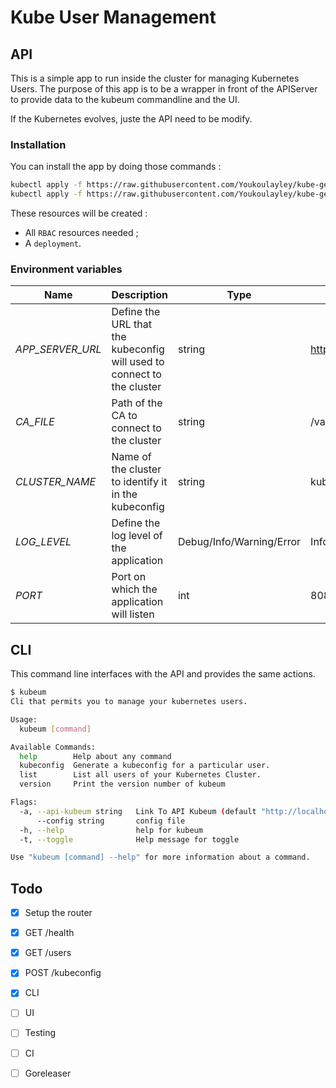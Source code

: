 # Kube User Management

## API

This is a simple app to run inside the cluster for managing Kubernetes Users.
The purpose of this app is to be a wrapper in front of the APIServer to provide data to the kubeum commandline and the UI.

If the Kubernetes evolves, juste the API need to be modify.

### Installation

You can install the app by doing those commands :

```bash
kubectl apply -f https://raw.githubusercontent.com/Youkoulayley/kube-get-kubeconfig/master/manifests/rbac.yaml
kubectl apply -f https://raw.githubusercontent.com/Youkoulayley/kube-get-kubeconfig/master/manifests/deployment.yaml
```

These resources will be created : 

* All `RBAC` resources needed ;
* A `deployment`.

### Environment variables
|**Name**|**Description**|**Type**|**Default**|
|--------|---------------|--------|-----------|
|*APP_SERVER_URL*|Define the URL that the kubeconfig will used to connect to the cluster|string|https://127.0.0.1:6443|
|*CA_FILE*|Path of the CA to connect to the cluster|string|/var/run/secrets/kubernetes.io/serviceaccount/ca.crt|
|*CLUSTER_NAME*|Name of the cluster to identify it in the kubeconfig|string|kubernetes|
|*LOG_LEVEL*|Define the log level of the application|Debug/Info/Warning/Error|Info|
|*PORT*|Port on which the application will listen|int|8080|

## CLI

This command line interfaces with the API and provides the same actions.

```bash
$ kubeum
Cli that permits you to manage your kubernetes users.

Usage:
  kubeum [command]

Available Commands:
  help        Help about any command
  kubeconfig  Generate a kubeconfig for a particular user.
  list        List all users of your Kubernetes Cluster.
  version     Print the version number of kubeum

Flags:
  -a, --api-kubeum string   Link To API Kubeum (default "http://localhost:31000")
      --config string       config file
  -h, --help                help for kubeum
  -t, --toggle              Help message for toggle

Use "kubeum [command] --help" for more information about a command.
```

## Todo

- [x] Setup the router
- [x] GET /health
- [x] GET /users
- [X] POST /kubeconfig
- [X] CLI
- [ ] UI
- [ ] Testing
- [ ] CI
- [ ] Goreleaser

